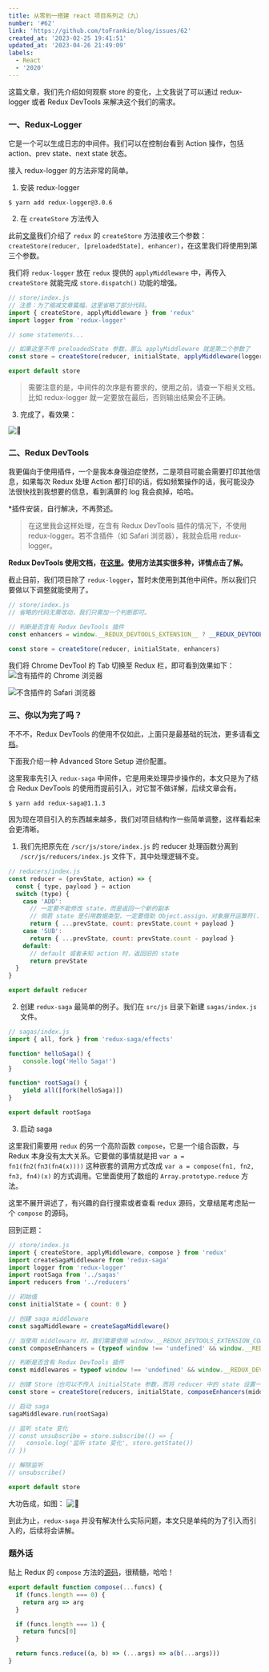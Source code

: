 ```yaml
---
title: 从零到一搭建 react 项目系列之（九）
number: '#62'
link: 'https://github.com/toFrankie/blog/issues/62'
created_at: '2023-02-25 19:41:51'
updated_at: '2023-04-26 21:49:09'
labels:
  - React
  - '2020'
---
```

这篇文章，我们先介绍如何观察 store 的变化，上文我说了可以通过 redux-logger 或者 Redux DevTools 来解决这个我们的需求。

### 一、Redux-Logger
它是一个可以生成日志的中间件。我们可以在控制台看到 Action 操作，包括 action、prev state、next state 状态。

接入 redux-logger 的方法非常的简单。

1. 安装 redux-logger
```shell
$ yarn add redux-logger@3.0.6
```
2. 在 `createStore` 方法传入

此前[文章](https://www.jianshu.com/p/13ea372cdd45)我们介绍了 `redux` 的 `createStore` 方法接收三个参数：`createStore(reducer, [preloadedState], enhancer)`，在这里我们将使用到第三个参数。

我们将 `redux-logger` 放在 `redux` 提供的 `applyMiddleware` 中，再传入 `createStore` 就能完成 `store.dispatch()` 功能的增强。
```jsx
// store/index.js
// 注意：为了缩减文章篇幅，这里省略了部分代码。
import { createStore, applyMiddleware } from 'redux'
import logger from 'redux-logger'

// some statements...

// 如果这里不传 preloadedState 参数，那么 applyMiddleware 就是第二个参数了
const store = createStore(reducer, initialState, applyMiddleware(logger))

export default store
```

> 需要注意的是，中间件的次序是有要求的，使用之前，请查一下相关文档。比如 redux-logger 就一定要放在最后，否则输出结果会不正确。

3. 完成了，看效果：

![🎉](https://upload-images.jianshu.io/upload_images/5128488-47ced48f46f1bd9b.png?imageMogr2/auto-orient/strip%7CimageView2/2/w/1240)


### 二、Redux DevTools

我更偏向于使用插件，一个是我本身强迫症使然，二是项目可能会需要打印其他信息，如果每次 Redux 处理 Action 都打印的话，假如频繁操作的话，我可能没办法很快找到我想要的信息，看到满屏的 log 我会疯掉，哈哈。

*插件安装，自行解决，不再赘述。

> 在这里我会这样处理，在含有 Redux DevTools 插件的情况下，不使用 redux-logger。若不含插件（如 Safari 浏览器），我就会启用 redux-logger。

**Redux DevTools 使用文档，在[这里](https://github.com/zalmoxisus/redux-devtools-extension#usage)。使用方法其实很多种，详情点击了解。**

截止目前，我们项目除了 `redux-logger`，暂时未使用到其他中间件。所以我们只要做以下调整就能使用了。
```jsx
// store/index.js
// 省略的代码无需改动，我们只需加一个判断即可。

// 判断是否含有 Redux DevTools 插件
const enhancers = window.__REDUX_DEVTOOLS_EXTENSION__ ? __REDUX_DEVTOOLS_EXTENSION__() : applyMiddleware(logger)

const store = createStore(reducer, initialState, enhancers)
```
我们将 Chrome DevTool 的 Tab 切换至 Redux 栏，即可看到效果如下：
![含有插件的 Chrome 浏览器](https://upload-images.jianshu.io/upload_images/5128488-66c23393281b164a.png?imageMogr2/auto-orient/strip%7CimageView2/2/w/1240)

![不含插件的 Safari 浏览器](https://upload-images.jianshu.io/upload_images/5128488-3514a431b085fa72.png?imageMogr2/auto-orient/strip%7CimageView2/2/w/1240)

### 三、你以为完了吗？

不不不，Redux DevTools 的使用不仅如此，上面只是最基础的玩法，更多请看[文档](https://github.com/zalmoxisus/redux-devtools-extension#usage)。

下面我介绍一种 Advanced Store Setup 进价配置。

这里我率先引入 `redux-saga` 中间件，它是用来处理异步操作的，本文只是为了结合 Redux DevTools 的使用而提前引入，对它暂不做详解，后续文章会有。

```shell
$ yarn add redux-saga@1.1.3
```
因为现在项目引入的东西越来越多，我们对项目结构作一些简单调整，这样看起来会更清晰。

1. 我们先把原先在 `/scr/js/store/index.js` 的 reducer 处理函数分离到 `/scr/js/reducers/index.js` 文件下，其中处理逻辑不变。
```jsx
// reducers/index.js
const reducer = (prevState, action) => {
  const { type, payload } = action
  switch (type) {
    case 'ADD':
      // 一定要不能修改 state，而是返回一个新的副本
      // 倘若 state 是引用数据类型，一定要借助 Object.assign、对象展开运算符(...)、其他库的拷贝方法或者自己实现深拷贝方法，返回一个新副本
      return { ...prevState, count: prevState.count + payload }
    case 'SUB':
      return { ...prevState, count: prevState.count - payload }
    default:
      // default 或者未知 action 时，返回旧的 state
      return prevState
  }
}

export default reducer
```
2. 创建 `redux-saga` 最简单的例子。我们在 `src/js` 目录下新建 `sagas/index.js` 文件。
```jsx
// sagas/index.js
import { all, fork } from 'redux-saga/effects'

function* helloSaga() {
    console.log('Hello Saga!')
}

function* rootSaga() {
    yield all([fork(helloSaga)])
}

export default rootSaga
```
3. 启动 saga

这里我们需要用 `redux` 的另一个高阶函数 `compose`，它是一个组合函数，与 Redux 本身没有太大关系。它要做的事情就是把 `var a = fn1(fn2(fn3(fn4(x))))` 这种嵌套的调用方式改成 `var a = compose(fn1, fn2, fn3, fn4)(x)` 的方式调用。它里面使用了数组的 `Array.prototype.reduce` 方法。

这里不展开讲述了，有兴趣的自行搜索或者查看 redux 源码，文章结尾考虑贴一个 `compose` 的源码。

回到正题：
```jsx
// store/index.js
import { createStore, applyMiddleware, compose } from 'redux'
import createSagaMiddleware from 'redux-saga'
import logger from 'redux-logger'
import rootSaga from '../sagas'
import reducers from '../reducers'

// 初始值
const initialState = { count: 0 }

// 创建 saga middleware
const sagaMiddleware = createSagaMiddleware()

// 当使用 middleware 时，我们需要使用 window.__REDUX_DEVTOOLS_EXTENSION_COMPOSE__ 作判断了
const composeEnhancers = (typeof window !== 'undefined' && window.__REDUX_DEVTOOLS_EXTENSION_COMPOSE__) || compose

// 判断是否含有 Redux DevTools 插件
const middlewares = typeof window !== 'undefined' && window.__REDUX_DEVTOOLS_EXTENSION__ ? applyMiddleware(sagaMiddleware) : applyMiddleware(sagaMiddleware, logger)

// 创建 Store（也可以不传入 initialState 参数，而将 reducer 中的 state 设置一个初始值）
const store = createStore(reducers, initialState, composeEnhancers(middlewares))

// 启动 saga
sagaMiddleware.run(rootSaga)

// 监听 state 变化
// const unsubscribe = store.subscribe(() => {
//   console.log('监听 state 变化', store.getState())
// })

// 解除监听
// unsubscribe()

export default store
```
大功告成，如图：
![🎉](https://upload-images.jianshu.io/upload_images/5128488-1b9955ea65be2655.png?imageMogr2/auto-orient/strip%7CimageView2/2/w/1240)

到此为止，`redux-saga` 并没有解决什么实际问题，本文只是单纯的为了引入而引入的，后续将会讲解。


### 题外话
贴上 Redux 的 `compose` 方法的[源码](https://github.com/reduxjs/redux/blob/4.x/src/compose.js)，很精髓，哈哈！
```jsx
export default function compose(...funcs) {
  if (funcs.length === 0) {
    return arg => arg
  }

  if (funcs.length === 1) {
    return funcs[0]
  }

  return funcs.reduce((a, b) => (...args) => a(b(...args)))
}
```
